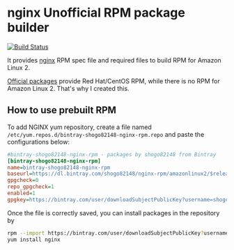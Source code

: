 nginx Unofficial RPM package builder
==================================

[![Build Status](https://travis-ci.com/shogo82148/nginx-rpm.svg?branch=master)](https://travis-ci.com/shogo82148/nginx-rpm)

It provides [nginx](https://www.nginx.com/) RPM spec file and required files to build RPM for Amazon Linux 2.

[Official packages](https://nginx.org/en/linux_packages.html) provide Red Hat/CentOS RPM,
while there is no RPM for Amazon Linux 2.
That's why I created this.


## How to use prebuilt RPM

To add NGINX yum repository, create a file named `/etc/yum.repos.d/bintray-shogo82148-nginx-rpm.repo` and paste the configurations below:

```ini
#bintray-shogo82148-nginx-rpm - packages by shogo82148 from Bintray
[bintray-shogo82148-nginx-rpm]
name=bintray-shogo82148-nginx-rpm
baseurl=https://dl.bintray.com/shogo82148/nginx-rpm/amazonlinux2/$releasever/$basearch/
gpgcheck=0
repo_gpgcheck=1
enabled=1
gpgkey=https://bintray.com/user/downloadSubjectPublicKey?username=shogo82148
```

Once the file is correctly saved, you can install packages in the repository by

```bash
rpm --import https://bintray.com/user/downloadSubjectPublicKey?username=shogo82148
yum install nginx
```
